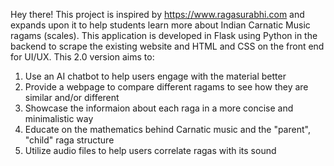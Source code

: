 Hey there! This project is inspired by https://www.ragasurabhi.com and expands upon it to help students learn more about Indian Carnatic Music ragams (scales). This application is developed in Flask using Python in the backend to scrape the existing website and HTML and CSS on the front end for UI/UX. This 2.0 version aims to: 
1) Use an AI chatbot to help users engage with the material better
2) Provide a webpage to compare different ragams to see how they are similar and/or different
3) Showcase the informaion about each raga in a more concise and minimalistic way
4) Educate on the mathematics behind Carnatic music and the "parent", "child" raga structure
5) Utilize audio files to help users correlate ragas with its sound
